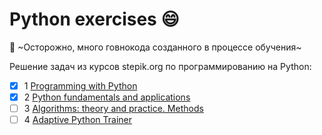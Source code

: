 # Python exercises :smile:
:hankey: ~Осторожно, много говнокода созданного в процессе обучения~

Решение задач из курсов stepik.org по программированию на Python:
- [x] 1 [Programming with Python](https://stepik.org/course/67/syllabus)
- [x] 2 [Python fundamentals and applications](https://stepik.org/course/512/syllabus)
- [ ] 3 [Algorithms: theory and practice. Methods](https://stepik.org/course/217/syllabus)
- [ ] 4 [Adaptive Python Trainer](https://stepik.org/course/431/info)
